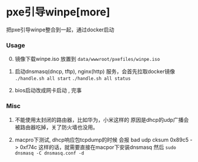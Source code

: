 pxe引导winpe[more]
===

把pxe引导winpe整合到一起，通过docker启动




### Usage

0. 镜像下载winpe.iso 放置到 `data/wwwroot/pxefiles/winpe.iso`
 
1. 启动dnsmasq(dncp, tftp), nginx(http) 服务，会首先拉取docker镜像
`./handle.sh all start`
`./handle.sh all status`

2. bios启动改成网卡启动 , 完事


### Misc

1. 不能使用太封闭的路由器，比如华为，小米这样的
原因是dhcp的udp广播会被路由器吃掉，关了防火墙也没用。

2. macpro下测试, dhcp响应包tcpdump的时候 会报 bad udp cksum 0x89c5 -> 0xf74c
这样的话，就需要直接在macpor下安装dnsmasq 然后 `sudo dnsmasq -C dnsmasq.conf -d`
